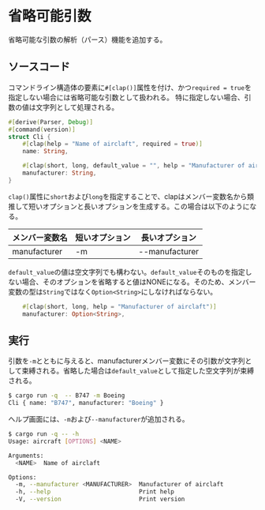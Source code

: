 # 省略可能引数

省略可能な引数の解析（パース）機能を追加する。

## ソースコード

コマンドライン構造体の要素に`#[clap()]`属性を付け、かつ`required = true`を指定しない場合には省略可能な引数として扱われる。
特に指定しない場合、引数の値は文字列として処理される。

```rust:main.rs
#[derive(Parser, Debug)]
#[command(version)]
struct Cli {
    #[clap(help = "Name of airclaft", required = true)]
    name: String,

    #[clap(short, long, default_value = "", help = "Manufacturer of airclaft")]
    manufacturer: String,
}
```
`clap()`属性に`short`および`long`を指定することで、clapはメンバー変数名から類推して短いオプションと長いオプションを生成する。この場合は以下のようになる。

| メンバー変数名   | 短いオプション | 長いオプション |
|-----          |---------   |------      |
| manufacturer | -m          | --manufacturer |

`default_value`の値は空文字列でも構わない。`default_value`そのものを指定しない場合、そのオプションを省略すると値はNONEになる。そのため、メンバー変数の型は`String`ではなく`Option<String>`にしなければならない。

```rust
    #[clap(short, long, help = "Manufacturer of airclaft")]
    manufacturer: Option<String>,
```

## 実行

引数を`-m`とともに与えると、manufacturerメンバー変数にその引数が文字列として束縛される。省略した場合は`default_value`として指定した空文字列が束縛される。

```sh
$ cargo run -q  -- B747 -m Boeing
Cli { name: "B747", manufacturer: "Boeing" }
```

ヘルプ画面には、`-m`および`--manufacturer`が追加される。

```sh
$ cargo run -q -- -h
Usage: aircraft [OPTIONS] <NAME>

Arguments:
  <NAME>  Name of airclaft

Options:
  -m, --manufacturer <MANUFACTURER>  Manufacturer of airclaft
  -h, --help                         Print help
  -V, --version                      Print version
```